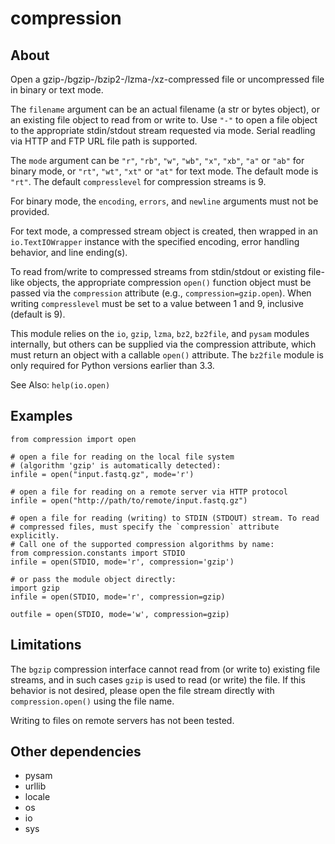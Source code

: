 # compression

## About

Open a gzip-/bgzip-/bzip2-/lzma-/xz-compressed file or uncompressed file
in binary or text mode.

The `filename` argument can be an actual filename (a str or bytes object), or
an existing file object to read from or write to. Use `"-"` to open a file
object to the appropriate stdin/stdout stream requested via mode. Serial
readling via HTTP and FTP URL file path is supported.

The `mode` argument can be `"r"`, `"rb"`, `"w"`, `"wb"`, `"x"`, `"xb"`, `"a"` or `"ab"` for
binary mode, or `"rt"`, `"wt"`, `"xt"` or `"at"` for text mode. The default mode is
`"rt"`. The default `compresslevel` for compression streams is 9.

For binary mode, the `encoding`, `errors`, and `newline` arguments must not be
provided.

For text mode, a compressed stream object is created, then wrapped in an
`io.TextIOWrapper` instance with the specified encoding, error handling
behavior, and line ending(s).

To read from/write to compressed streams from stdin/stdout or existing
file-like objects, the appropriate compression `open()` function object must
be passed via the `compression` attribute (e.g., `compression=gzip.open`). When writing
`compresslevel` must be set to a value between 1 and 9, inclusive (default
is 9).

This module relies on the `io`, `gzip`, `lzma`, `bz2`, `bz2file`, and `pysam` modules 
internally, but others can be supplied via the compression attribute, which must return 
an object with a callable `open()` attribute. The `bz2file` module is only required for
Python versions earlier than 3.3.

See Also: `help(io.open)`


## Examples

```python3
from compression import open

# open a file for reading on the local file system
# (algorithm 'gzip' is automatically detected):
infile = open("input.fastq.gz", mode='r')

# open a file for reading on a remote server via HTTP protocol
infile = open("http://path/to/remote/input.fastq.gz")

# open a file for reading (writing) to STDIN (STDOUT) stream. To read
# compressed files, must specify the `compression` attribute explicitly.
# Call one of the supported compression algorithms by name:
from compression.constants import STDIO
infile = open(STDIO, mode='r', compression='gzip')

# or pass the module object directly:
import gzip
infile = open(STDIO, mode='r', compression=gzip)

outfile = open(STDIO, mode='w', compression=gzip)
```

## Limitations
The `bgzip` compression interface cannot read from (or write to) existing file streams,
and in such cases `gzip` is used to read (or write) the file. If this behavior is not
desired, please open the file stream directly with `compression.open()` using the file
name.

Writing to files on remote servers has not been tested.

## Other dependencies

- pysam
- urllib
- locale
- os
- io
- sys
